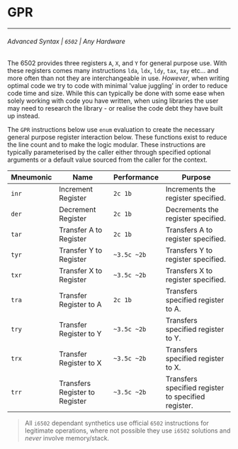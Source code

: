 # GPR
***
###### Advanced Syntax | `6502` | Any Hardware

The 6502 provides three registers `A`, `X`, and `Y` for general purpose use. With these registers comes many instructions `lda`, `ldx`, `ldy`, `tax`, `tay` etc... and more often than not they are interchangeable in use. *However*, when writing optimal code we try to code with minimal 'value juggling' in order to reduce code time and size. While this can typically be done with some ease when solely working with code you have written, when using libraries the user may need to research the library - or realise the code debt they have built up instead.

The `GPR` instructions below use `enum` evaluation to create the necessary general purpose register interaction below. These functions exist to reduce the line count and to make the logic modular. These instructions are typically parameterised by the caller either through specified optional arguments or a default value sourced from the caller for the context.

| Mneumonic | Name                           | Performance | Purpose                                             |
| --------- | ------------------------------ | ----------- | --------------------------------------------------- |
| `inr`     | Increment Register             | `2c 1b`     | Increments the register specified.                  |
| `der`     | Decrement Register             | `2c 1b`     | Decrements the register specified.                  |
| `tar`     | Transfer A to Register         | `2c 1b`     | Transfers A to register specified.                  |
| `tyr`     | Transfer Y to Register         | `~3.5c ~2b` | Transfers Y to register specified.                  |
| `txr`     | Transfer X to Register         | `~3.5c ~2b` | Transfers X to register specified.                  |
| `tra`     | Transfer Register to A         | `2c 1b`     | Transfers specified register to A.                  |
| `try`     | Transfer Register to Y         | `~3.5c ~2b` | Transfers specified register to Y.                  |
| `trx`     | Transfer Register to X         | `~3.5c ~2b` | Transfers specified register to X.                  |
| `trr`     | Transfers Register to Register | `~3.5c ~2b` | Transfers specified register to specified register. |

> All `i6502` dependant synthetics use official `6502` instructions for legitimate operations, where not possible they use `i6502` solutions and *never* involve memory/stack.
